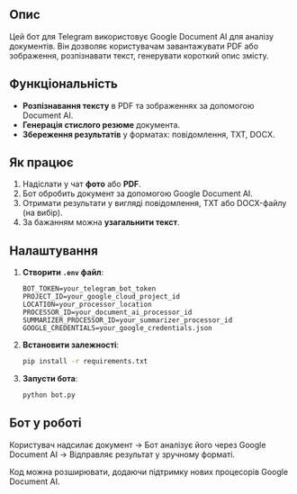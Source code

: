 ## Опис
Цей бот для Telegram використовує Google Document AI для аналізу документів. Він дозволяє користувачам завантажувати PDF або зображення, розпізнавати текст, генерувати короткий опис змісту.

## Функціональність
- **Розпізнавання тексту** в PDF та зображеннях за допомогою Document AI.
- **Генерація стислого резюме** документа.
- **Збереження результатів** у форматах: повідомлення, TXT, DOCX.

## Як працює
1. Надіслати у чат **фото** або **PDF**.
2. Бот обробить документ за допомогою Google Document AI.
3. Отримати результати у вигляді повідомлення, TXT або DOCX-файлу (на вибір).
4. За бажанням можна **узагальнити текст**.

## Налаштування
1. **Створити `.env` файл**:
   ```env
   BOT_TOKEN=your_telegram_bot_token
   PROJECT_ID=your_google_cloud_project_id
   LOCATION=your_processor_location
   PROCESSOR_ID=your_document_ai_processor_id
   SUMMARIZER_PROCESSOR_ID=your_summarizer_processor_id
   GOOGLE_CREDENTIALS=your_google_credentials.json
   ```

2. **Встановити залежності**:
   ```sh
   pip install -r requirements.txt
   ```

3. **Запусти бота**:
   ```sh
   python bot.py
   ```
   
## Бот у роботі
Користувач надсилає документ → Бот аналізує його через Google Document AI → Відправляє результат у зручному форматі.

Код можна розширювати, додаючи підтримку нових процесорів Google Document AI.
